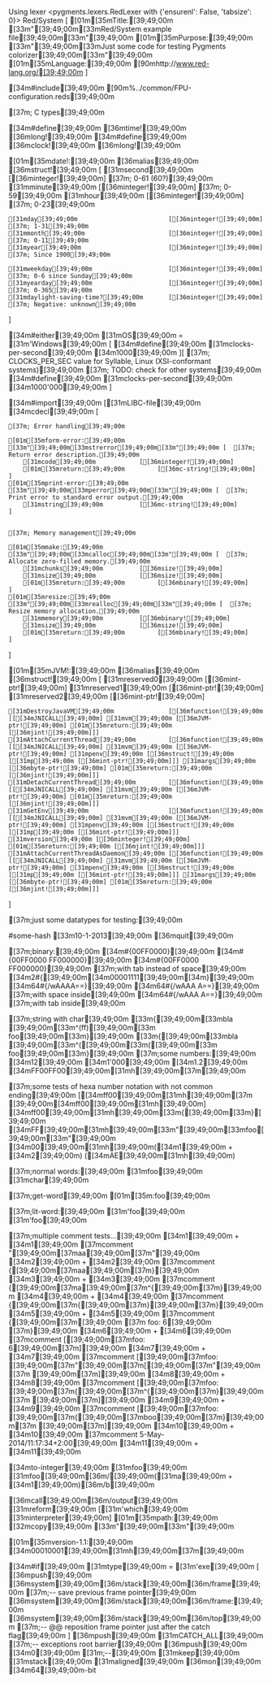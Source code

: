 Using lexer <pygments.lexers.RedLexer with {'ensurenl': False, 'tabsize': 0}>
Red/System [
    [01m[35mTitle:[39;49;00m      [33m"[39;49;00m[33mRed/System example file[39;49;00m[33m"[39;49;00m
    [01m[35mPurpose:[39;49;00m    [33m"[39;49;00m[33mJust some code for testing Pygments colorizer[39;49;00m[33m"[39;49;00m
    [01m[35mLanguage:[39;49;00m   [90mhttp://www.red-lang.org/[39;49;00m
]

[34m#include[39;49;00m [90m%../common/FPU-configuration.reds[39;49;00m

[37m; C types[39;49;00m

[34m#define[39;49;00m [36mtime![39;49;00m                   [36mlong![39;49;00m
[34m#define[39;49;00m [36mclock![39;49;00m                  [36mlong![39;49;00m

[01m[35mdate!:[39;49;00m [36malias[39;49;00m [36mstruct![39;49;00m [
    [31msecond[39;49;00m                      [[36minteger![39;49;00m]  [37m; 0-61 (60?)[39;49;00m
    [31mminute[39;49;00m                      [[36minteger![39;49;00m]  [37m; 0-59[39;49;00m
    [31mhour[39;49;00m                        [[36minteger![39;49;00m]  [37m; 0-23[39;49;00m

    [31mday[39;49;00m                         [[36minteger![39;49;00m]  [37m; 1-31[39;49;00m
    [31mmonth[39;49;00m                       [[36minteger![39;49;00m]  [37m; 0-11[39;49;00m
    [31myear[39;49;00m                        [[36minteger![39;49;00m]  [37m; Since 1900[39;49;00m

    [31mweekday[39;49;00m                     [[36minteger![39;49;00m]  [37m; 0-6 since Sunday[39;49;00m
    [31myearday[39;49;00m                     [[36minteger![39;49;00m]  [37m; 0-365[39;49;00m
    [31mdaylight-saving-time?[39;49;00m       [[36minteger![39;49;00m]  [37m; Negative: unknown[39;49;00m
]

[34m#either[39;49;00m [31mOS[39;49;00m = [31m'Windows[39;49;00m [
    [34m#define[39;49;00m [31mclocks-per-second[39;49;00m   [34m1000[39;49;00m
][
    [37m; CLOCKS_PER_SEC value for Syllable, Linux (XSI-conformant systems)[39;49;00m
    [37m; TODO: check for other systems[39;49;00m
    [34m#define[39;49;00m [31mclocks-per-second[39;49;00m   [34m1000'000[39;49;00m
]

[34m#import[39;49;00m [[31mLIBC-file[39;49;00m [34mcdecl[39;49;00m [

    [37m; Error handling[39;49;00m

    [01m[35mform-error:[39;49;00m [33m"[39;49;00m[33mstrerror[39;49;00m[33m"[39;49;00m [  [37m; Return error description.[39;49;00m
        [31mcode[39;49;00m            [[36minteger![39;49;00m]
        [01m[35mreturn:[39;49;00m         [[36mc-string![39;49;00m]
    ]
    [01m[35mprint-error:[39;49;00m [33m"[39;49;00m[33mperror[39;49;00m[33m"[39;49;00m [  [37m; Print error to standard error output.[39;49;00m
        [31mstring[39;49;00m          [[36mc-string![39;49;00m]
    ]


    [37m; Memory management[39;49;00m

    [01m[35mmake:[39;49;00m [33m"[39;49;00m[33mcalloc[39;49;00m[33m"[39;49;00m [  [37m; Allocate zero-filled memory.[39;49;00m
        [31mchunks[39;49;00m          [[36msize![39;49;00m]
        [31msize[39;49;00m            [[36msize![39;49;00m]
        [01m[35mreturn:[39;49;00m         [[36mbinary![39;49;00m]
    ]
    [01m[35mresize:[39;49;00m [33m"[39;49;00m[33mrealloc[39;49;00m[33m"[39;49;00m [  [37m; Resize memory allocation.[39;49;00m
        [31mmemory[39;49;00m          [[36mbinary![39;49;00m]
        [31msize[39;49;00m            [[36msize![39;49;00m]
        [01m[35mreturn:[39;49;00m         [[36mbinary![39;49;00m]
    ]
 ]

 [01m[35mJVM!:[39;49;00m [36malias[39;49;00m [36mstruct![39;49;00m [
    [31mreserved0[39;49;00m                   [[36mint-ptr![39;49;00m]
    [31mreserved1[39;49;00m                   [[36mint-ptr![39;49;00m]
    [31mreserved2[39;49;00m                   [[36mint-ptr![39;49;00m]

    [31mDestroyJavaVM[39;49;00m               [[36mfunction![39;49;00m [[[34mJNICALL[39;49;00m] [31mvm[39;49;00m [[36mJVM-ptr![39;49;00m] [01m[35mreturn:[39;49;00m [[36mjint![39;49;00m]]]
    [31mAttachCurrentThread[39;49;00m         [[36mfunction![39;49;00m [[[34mJNICALL[39;49;00m] [31mvm[39;49;00m [[36mJVM-ptr![39;49;00m] [31mpenv[39;49;00m [[36mstruct![39;49;00m [[31mp[39;49;00m [[36mint-ptr![39;49;00m]]] [31margs[39;49;00m [[36mbyte-ptr![39;49;00m] [01m[35mreturn:[39;49;00m [[36mjint![39;49;00m]]]
    [31mDetachCurrentThread[39;49;00m         [[36mfunction![39;49;00m [[[34mJNICALL[39;49;00m] [31mvm[39;49;00m [[36mJVM-ptr![39;49;00m] [01m[35mreturn:[39;49;00m [[36mjint![39;49;00m]]]
    [31mGetEnv[39;49;00m                      [[36mfunction![39;49;00m [[[34mJNICALL[39;49;00m] [31mvm[39;49;00m [[36mJVM-ptr![39;49;00m] [31mpenv[39;49;00m [[36mstruct![39;49;00m [[31mp[39;49;00m [[36mint-ptr![39;49;00m]]] [31mversion[39;49;00m [[36minteger![39;49;00m] [01m[35mreturn:[39;49;00m [[36mjint![39;49;00m]]]
    [31mAttachCurrentThreadAsDaemon[39;49;00m [[36mfunction![39;49;00m [[[34mJNICALL[39;49;00m] [31mvm[39;49;00m [[36mJVM-ptr![39;49;00m] [31mpenv[39;49;00m [[36mstruct![39;49;00m [[31mp[39;49;00m [[36mint-ptr![39;49;00m]]] [31margs[39;49;00m [[36mbyte-ptr![39;49;00m] [01m[35mreturn:[39;49;00m [[36mjint![39;49;00m]]]
]

 [37m;just some datatypes for testing:[39;49;00m

 #some-hash
 [33m10-1-2013[39;49;00m
 [36mquit[39;49;00m

 [37m;binary:[39;49;00m
 [34m#{00FF0000}[39;49;00m
 [34m#{00FF0000 FF000000}[39;49;00m
 [34m#{00FF0000	FF000000}[39;49;00m [37m;with tab instead of space[39;49;00m
 [34m2#{[39;49;00m[34m00001111[39;49;00m[34m}[39;49;00m
 [34m64#{/wAAAA==}[39;49;00m
 [34m64#{/wAAA A==}[39;49;00m [37m;with space	 inside[39;49;00m
 [34m64#{/wAAA	A==}[39;49;00m [37m;with tab inside[39;49;00m


 [37m;string with char[39;49;00m
 [33m{[39;49;00m[33mbla [39;49;00m[33m^(ff)[39;49;00m[33m foo[39;49;00m[33m}[39;49;00m
 [33m{[39;49;00m[33mbla [39;49;00m[33m^([39;49;00m[33m([39;49;00m[33m foo[39;49;00m[33m}[39;49;00m
 [37m;some numbers:[39;49;00m
 [34m12[39;49;00m
 [34m1'000[39;49;00m
 [34m1.2[39;49;00m
 [34mFF00FF00[39;49;00m[31mh[39;49;00m[37m[39;49;00m

 [37m;some tests of hexa number notation with not common ending[39;49;00m
 [[34mff00[39;49;00m[31mh[39;49;00m[37m [39;49;00m[34mff00[39;49;00m[31mh[39;49;00m] [34mff00[39;49;00m[31mh[39;49;00m[33m{[39;49;00m[33m}[39;49;00m [34mFF[39;49;00m[31mh[39;49;00m[33m"[39;49;00m[33mfoo[39;49;00m[33m"[39;49;00m [34m00[39;49;00m[31mh[39;49;00m([34m1[39;49;00m + [34m2[39;49;00m) ([34mAE[39;49;00m[31mh[39;49;00m)

[37m;normal words:[39;49;00m
[31mfoo[39;49;00m [31mchar[39;49;00m

[37m;get-word[39;49;00m
[01m[35m:foo[39;49;00m

[37m;lit-word:[39;49;00m
[31m'foo[39;49;00m [31m'foo[39;49;00m

[37m;multiple comment tests...[39;49;00m
[34m1[39;49;00m + [34m1[39;49;00m
[37mcomment "[39;49;00m[37maa[39;49;00m[37m"[39;49;00m
[34m2[39;49;00m + [34m2[39;49;00m
[37mcomment {[39;49;00m[37maa[39;49;00m[37m}[39;49;00m
[34m3[39;49;00m + [34m3[39;49;00m
[37mcomment {[39;49;00m[37ma[39;49;00m[37m^{[39;49;00m[37m}[39;49;00m
[34m4[39;49;00m + [34m4[39;49;00m
[37mcomment {[39;49;00m[37m{[39;49;00m[37m}[39;49;00m[37m}[39;49;00m
[34m5[39;49;00m + [34m5[39;49;00m
[37mcomment {[39;49;00m[37m[39;49;00m
[37m	foo: 6[39;49;00m
[37m}[39;49;00m
[34m6[39;49;00m + [34m6[39;49;00m
[37mcomment [[39;49;00m[37mfoo: 6[39;49;00m[37m][39;49;00m
[34m7[39;49;00m + [34m7[39;49;00m
[37mcomment [[39;49;00m[37mfoo: [39;49;00m[37m"[39;49;00m[37m[[39;49;00m[37m"[39;49;00m[37m [39;49;00m[37m][39;49;00m
[34m8[39;49;00m + [34m8[39;49;00m
[37mcomment [[39;49;00m[37mfoo: [39;49;00m[37m{[39;49;00m[37m^{[39;49;00m[37m}[39;49;00m[37m [39;49;00m[37m][39;49;00m
[34m9[39;49;00m + [34m9[39;49;00m
[37mcomment [[39;49;00m[37mfoo: [39;49;00m[37m{[39;49;00m[37mboo[39;49;00m[37m}[39;49;00m[37m [39;49;00m[37m][39;49;00m
[34m10[39;49;00m + [34m10[39;49;00m
[37mcomment 5-May-2014/11:17:34+2:00[39;49;00m
[34m11[39;49;00m + [34m11[39;49;00m


[34mto-integer[39;49;00m [31mfoo[39;49;00m
[31mfoo[39;49;00m[36m/[39;49;00m([31ma[39;49;00m + [34m1[39;49;00m)[36m/b[39;49;00m

[36mcall[39;49;00m[36m/output[39;49;00m [31mreform[39;49;00m [[31m'which[39;49;00m [31minterpreter[39;49;00m] [01m[35mpath:[39;49;00m [32mcopy[39;49;00m [33m"[39;49;00m[33m"[39;49;00m

 [01m[35mversion-1.1:[39;49;00m   [34m00010001[39;49;00m[31mh[39;49;00m[37m[39;49;00m

 [34m#if[39;49;00m [31mtype[39;49;00m = [31m'exe[39;49;00m [
    [36mpush[39;49;00m [36msystem[39;49;00m[36m/stack[39;49;00m[36m/frame[39;49;00m                 [37m;-- save previous frame pointer[39;49;00m
    [36msystem[39;49;00m[36m/stack[39;49;00m[36m/frame:[39;49;00m [36msystem[39;49;00m[36m/stack[39;49;00m[36m/top[39;49;00m    [37m;-- @@ reposition frame pointer just after the catch flag[39;49;00m
]
[36mpush[39;49;00m [31mCATCH_ALL[39;49;00m                              [37m;-- exceptions root barrier[39;49;00m
[36mpush[39;49;00m [34m0[39;49;00m                                      [31m;--[39;49;00m [31mkeep[39;49;00m [31mstack[39;49;00m [31maligned[39;49;00m [36mon[39;49;00m [34m64[39;49;00m-bit

